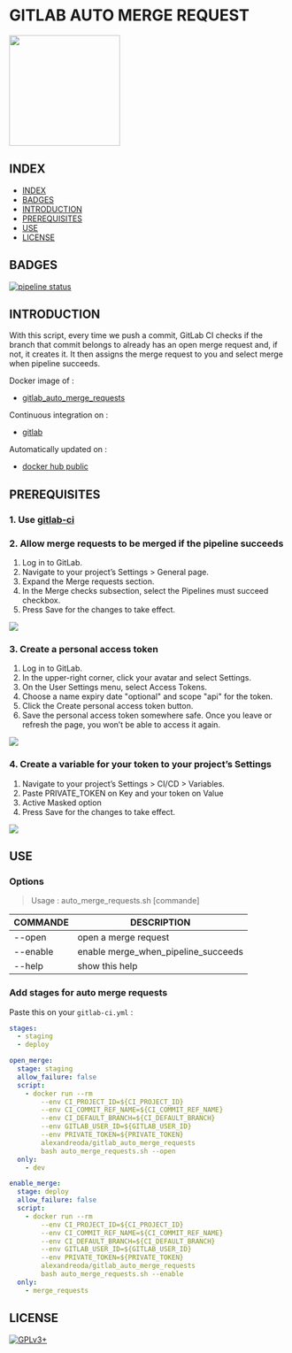 # GITLAB AUTO MERGE REQUEST

<img src="https://assets.gitlab-static.net/uploads/-/system/project/avatar/15684701/Octicons-git-pull-request.svg.png" width="200" height="200"/>


## INDEX

  - [INDEX](#index)
  - [BADGES](#badges)
  - [INTRODUCTION](#introduction)
  - [PREREQUISITES](#prerequisites)
  - [USE](#use)
  - [LICENSE](#license)


## BADGES

[![pipeline status](https://gitlab.com/oda-alexandre/gitlab_auto_merge_requests/badges/master/pipeline.svg)](https://gitlab.com/oda-alexandre/gitlab_auto_merge_requests/commits/master)


## INTRODUCTION

With this script, every time we push a commit, GitLab CI checks if the branch that commit belongs to already has an open merge request and, if not, it creates it. It then assigns the merge request to you and select merge when pipeline succeeds.

Docker image of :

- [gitlab_auto_merge_requests](https://github.com/oda-alexandre/gitlab_auto_merge_requests)

Continuous integration on :

- [gitlab](https://gitlab.com/oda-alexandre/gitlab_auto_merge_requests/pipelines)

Automatically updated on :

- [docker hub public](https://hub.docker.com/r/alexandreoda/gitlab_auto_merge_requests/)


## PREREQUISITES

### 1. Use [gitlab-ci](https://docs.gitlab.com/ee/ci/introduction/)

### 2. Allow merge requests to be merged if the pipeline succeeds

1. Log in to GitLab.
2. Navigate to your project’s Settings > General page.
3. Expand the Merge requests section.
4. In the Merge checks subsection, select the Pipelines must succeed checkbox.
5. Press Save for the changes to take effect.
   
<img src="https://docs.gitlab.com/ee/user/project/merge_requests/img/merge_when_pipeline_succeeds_only_if_succeeds_settings.png" />

### 3. Create a personal access token

1. Log in to GitLab.
2. In the upper-right corner, click your avatar and select Settings.
3. On the User Settings menu, select Access Tokens.
4. Choose a name expiry date "optional" and scope "api" for the token.
5. Click the Create personal access token button.
6. Save the personal access token somewhere safe. Once you leave or refresh the page, you won’t be able to access it again.

<img src="https://images.squarespace-cdn.com/content/v1/5303cdc2e4b01fb736d82734/1557321361423-F78U9WS7NI3W6KUCN29W/ke17ZwdGBToddI8pDm48kKRIxJw6JXQsGoBfMy22rgkUqsxRUqqbr1mOJYKfIPR7LoDQ9mXPOjoJoqy81S2I8N_N4V1vUb5AoIIIbLZhVYxCRW4BPu10St3TBAUQYVKcXMgrqKFUlKKTB7iVgGQWiibKadpQIqE8BEk2KjXNgNch2G43s4DdYMywhv8CEFGU/gitlab-access-token-details-2.png" />

### 4. Create a variable for your token to your project’s Settings

1. Navigate to your project’s Settings > CI/CD > Variables.
2. Paste PRIVATE_TOKEN on Key and your token on Value
3. Active Masked option
4. Press Save for the changes to take effect.

<img src="https://i.stack.imgur.com/9sRJD.png" />


## USE

### Options

> Usage : auto_merge_requests.sh [commande]

COMMANDE            | DESCRIPTION
--------------------|----------------------------------------------------------
--open              | open a merge request
--enable            | enable merge_when_pipeline_succeeds
--help              | show this help

### Add stages for auto merge requests

Paste this on your ```gitlab-ci.yml``` :

```yml
stages:
  - staging
  - deploy

open_merge:
  stage: staging
  allow_failure: false
  script:
    - docker run --rm
        --env CI_PROJECT_ID=${CI_PROJECT_ID}
        --env CI_COMMIT_REF_NAME=${CI_COMMIT_REF_NAME}
        --env CI_DEFAULT_BRANCH=${CI_DEFAULT_BRANCH}
        --env GITLAB_USER_ID=${GITLAB_USER_ID}
        --env PRIVATE_TOKEN=${PRIVATE_TOKEN}
        alexandreoda/gitlab_auto_merge_requests
        bash auto_merge_requests.sh --open
  only: 
    - dev

enable_merge:
  stage: deploy
  allow_failure: false
  script:
    - docker run --rm
        --env CI_PROJECT_ID=${CI_PROJECT_ID}
        --env CI_COMMIT_REF_NAME=${CI_COMMIT_REF_NAME}
        --env CI_DEFAULT_BRANCH=${CI_DEFAULT_BRANCH}
        --env GITLAB_USER_ID=${GITLAB_USER_ID}
        --env PRIVATE_TOKEN=${PRIVATE_TOKEN}
        alexandreoda/gitlab_auto_merge_requests
        bash auto_merge_requests.sh --enable
  only: 
    - merge_requests
```

## LICENSE

[![GPLv3+](http://gplv3.fsf.org/gplv3-127x51.png)](https://gitlab.com/oda-alexandre/gitlab_auto_merge_requests/blob/master/LICENSE)
